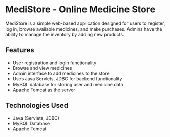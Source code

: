 # MediStore - Online Medicine Store

MediStore is a simple web-based application designed for users to register, log in, browse available medicines, and make purchases. Admins have the ability to manage the inventory by adding new products.

## Features
- User registration and login functionality
- Browse and view medicines
- Admin interface to add medicines to the store
- Uses Java Servlets, JDBC for backend functionality
- MySQL database for storing user and medicine data
- Apache Tomcat as the server

## Technologies Used
- Java (Servlets, JDBC)
- MySQL Database
- Apache Tomcat
